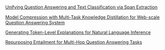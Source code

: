 [Unifying Question Answering and Text Classiﬁcation via Span Extraction](https://arxiv.org/pdf/1904.09286v1.pdf)

[Model Compression with Multi-Task Knowledge Distillation for Web-scale Question Answering System](https://arxiv.org/pdf/1904.09636v1.pdf)

[Generating Token-Level Explanations for Natural Language Inference](https://arxiv.org/pdf/1904.10717.pdf)

[Repurposing Entailment for Multi-Hop Question Answering Tasks](https://arxiv.org/pdf/1904.09380v1.pdf)
